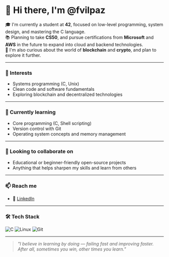 # 👋 Hi there, I'm @fvilpaz

🎓 I'm currently a student at **42**, focused on low-level programming, system design, and mastering the C language.  
📚 Planning to take **CS50**, and pursue certifications from **Microsoft** and **AWS** in the future to expand into cloud and backend technologies.  
🧠 I'm also curious about the world of **blockchain** and **crypto**, and plan to explore it further.

---

### 👀 Interests

- Systems programming (C, Unix)
- Clean code and software fundamentals
- Exploring blockchain and decentralized technologies

---

### 🌱 Currently learning

- Core programming (C, Shell scripting)
- Version control with Git
- Operating system concepts and memory management

---

### 🤝 Looking to collaborate on

- Educational or beginner-friendly open-source projects
- Anything that helps sharpen my skills and learn from others

---

### 📫 Reach me

- 💼 [LinkedIn](https://es.linkedin.com/in/fernando-vilas-paz-1626901a9)

---

### 🛠️ Tech Stack

![C](https://img.shields.io/badge/-C-000?style=flat&logo=c)
![Linux](https://img.shields.io/badge/-Linux-000?style=flat&logo=linux)
![Git](https://img.shields.io/badge/-Git-000?style=flat&logo=git)

---

> _"I  believe in learning by doing — failing fast and improving faster. After all, sometimes you win, other times you learn."_
